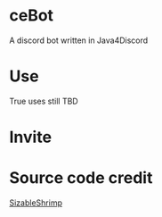 # ceBot
A discord bot written in Java4Discord
# Use
True uses still TBD
# Invite

# Source code credit
[SizableShrimp](https://github.com/SizableShrimp)

